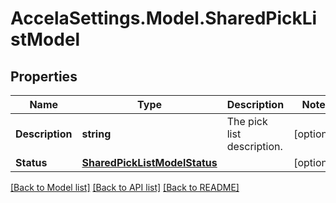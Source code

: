 # AccelaSettings.Model.SharedPickListModel
## Properties

Name | Type | Description | Notes
------------ | ------------- | ------------- | -------------
**Description** | **string** | The pick list description. | [optional] 
**Status** | [**SharedPickListModelStatus**](SharedPickListModelStatus.md) |  | [optional] 

[[Back to Model list]](../README.md#documentation-for-models) [[Back to API list]](../README.md#documentation-for-api-endpoints) [[Back to README]](../README.md)


